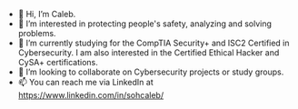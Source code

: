 - 👋 Hi, I’m Caleb.
- 👀 I’m interested in protecting people's safety, analyzing and solving problems.
- 🌱 I’m currently studying for the CompTIA Security+ and ISC2 Certified in Cybersecurity. I am also interested in the Certified Ethical Hacker and CySA+ certifications.
- 💞️ I’m looking to collaborate on Cybersecurity projects or study groups.
- 📫 You can reach me via LinkedIn at https://www.linkedin.com/in/sohcaleb/

<!---
sohscaleb/sohscaleb is a ✨ special ✨ repository because its `README.md` (this file) appears on your GitHub profile.
You can click the Preview link to take a look at your changes.
--->
